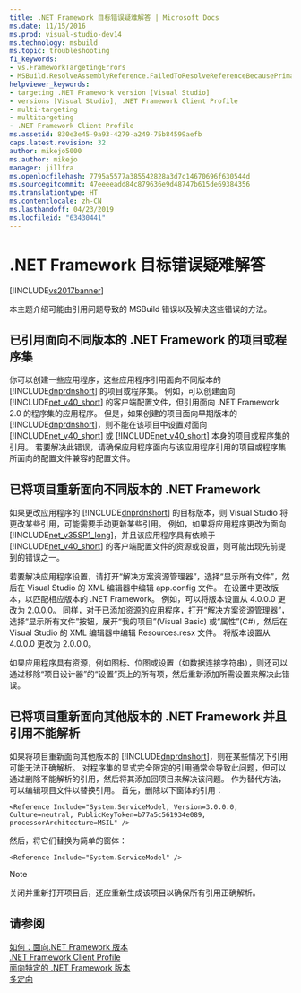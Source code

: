 ```yaml
---
title: .NET Framework 目标错误疑难解答 | Microsoft Docs
ms.date: 11/15/2016
ms.prod: visual-studio-dev14
ms.technology: msbuild
ms.topic: troubleshooting
f1_keywords:
- vs.FrameworkTargetingErrors
- MSBuild.ResolveAssemblyReference.FailedToResolveReferenceBecausePrimaryAssemblyInExclusionList
helpviewer_keywords:
- targeting .NET Framework version [Visual Studio]
- versions [Visual Studio], .NET Framework Client Profile
- multi-targeting
- multitargeting
- .NET Framework Client Profile
ms.assetid: 830e3e45-9a93-4279-a249-75b84599aefb
caps.latest.revision: 32
author: mikejo5000
ms.author: mikejo
manager: jillfra
ms.openlocfilehash: 7795a5577a385542828a3d7c14670696f630544d
ms.sourcegitcommit: 47eeeeadd84c879636e9d48747b615de69384356
ms.translationtype: HT
ms.contentlocale: zh-CN
ms.lasthandoff: 04/23/2019
ms.locfileid: "63430441"
---
```

# <a name="troubleshooting-net-framework-targeting-errors"></a>.NET Framework 目标错误疑难解答
[!INCLUDE[vs2017banner](../includes/vs2017banner.md)]

本主题介绍可能由引用问题导致的 MSBuild 错误以及解决这些错误的方法。  
  
## <a name="you-have-referenced-a-project-or-assembly-that-targets-a-different-version-of-the-net-framework"></a>已引用面向不同版本的 .NET Framework 的项目或程序集  
 你可以创建一些应用程序，这些应用程序引用面向不同版本的 [!INCLUDE[dnprdnshort](../includes/dnprdnshort-md.md)] 的项目或程序集。 例如，可以创建面向 [!INCLUDE[net_v40_short](../includes/net-v40-short-md.md)] 的客户端配置文件，但引用面向 .NET Framework 2.0 的程序集的应用程序。 但是，如果创建的项目面向早期版本的 [!INCLUDE[dnprdnshort](../includes/dnprdnshort-md.md)]，则不能在该项目中设置对面向 [!INCLUDE[net_v40_short](../includes/net-v40-short-md.md)] 或 [!INCLUDE[net_v40_short](../includes/net-v40-short-md.md)] 本身的项目或程序集的引用。 若要解决此错误，请确保应用程序面向与该应用程序引用的项目或程序集所面向的配置文件兼容的配置文件。  
  
## <a name="you-have-re-targeted-a-project-to-a-different-version-of-the-net-framework"></a>已将项目重新面向不同版本的 .NET Framework  
 如果更改应用程序的 [!INCLUDE[dnprdnshort](../includes/dnprdnshort-md.md)] 的目标版本，则 Visual Studio 将更改某些引用，可能需要手动更新某些引用。 例如，如果将应用程序更改为面向 [!INCLUDE[net_v35SP1_long](../includes/net-v35sp1-long-md.md)]，并且该应用程序具有依赖于 [!INCLUDE[net_v40_short](../includes/net-v40-short-md.md)] 的客户端配置文件的资源或设置，则可能出现先前提到的错误之一。  
  
 若要解决应用程序设置，请打开“解决方案资源管理器”，选择“显示所有文件”，然后在 Visual Studio 的 XML 编辑器中编辑 app.config 文件。 在设置中更改版本，以匹配相应版本的 .NET Framework。 例如，可以将版本设置从 4.0.0.0 更改为 2.0.0.0。 同样，对于已添加资源的应用程序，打开“解决方案资源管理器”，选择“显示所有文件”按钮，展开“我的项目”(Visual Basic) 或“属性”(C#)，然后在 Visual Studio 的 XML 编辑器中编辑 Resources.resx 文件。 将版本设置从 4.0.0.0 更改为 2.0.0.0。  
  
 如果应用程序具有资源，例如图标、位图或设置（如数据连接字符串），则还可以通过移除“项目设计器”的“设置”页上的所有项，然后重新添加所需设置来解决此错误。  
  
## <a name="you-have-re-targeted-a-project-to-a-different-version-of-the-net-framework-and-references-do-not-resolve"></a>已将项目重新面向其他版本的 .NET Framework 并且引用不能解析  
 如果将项目重新面向其他版本的 [!INCLUDE[dnprdnshort](../includes/dnprdnshort-md.md)]，则在某些情况下引用可能无法正确解析。 对程序集的显式完全限定的引用通常会导致此问题，但可以通过删除不能解析的引用，然后将其添加回项目来解决该问题。 作为替代方法，可以编辑项目文件以替换引用。 首先，删除以下窗体的引用：  
  
```  
<Reference Include="System.ServiceModel, Version=3.0.0.0, Culture=neutral, PublicKeyToken=b77a5c561934e089, processorArchitecture=MSIL" />  
```  
  
 然后，将它们替换为简单的窗体：  
  
```  
<Reference Include="System.ServiceModel" />  
```  
  
> [!NOTE]
> 关闭并重新打开项目后，还应重新生成该项目以确保所有引用正确解析。  
  
## <a name="see-also"></a>请参阅  
 [如何：面向.NET Framework 版本](../ide/how-to-target-a-version-of-the-dotnet-framework.md)   
 [.NET Framework Client Profile](http://msdn.microsoft.com/library/f0219919-1f02-4588-8704-327a62fd91f1)   
 [面向特定的 .NET Framework 版本](../ide/targeting-a-specific-dotnet-framework-version.md)   
 [多定向](../msbuild/msbuild-multitargeting-overview.md)
